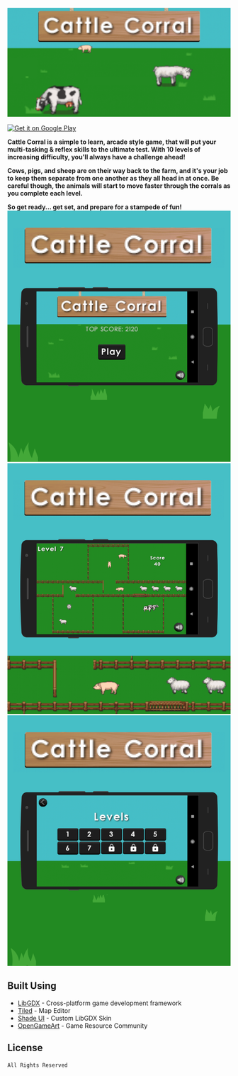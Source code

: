 ![](static/cattle_corral_feature.png)

<a href='https://play.google.com/store/apps/details?id=com.creativesource.cattlecorral&pcampaignid=MKT-Other-global-all-co-prtnr-py-PartBadge-Mar2515-1'><img alt='Get it on Google Play' src='https://play.google.com/intl/en_us/badges/images/generic/en_badge_web_generic.png' height='65'/></a>

**Cattle Corral is a simple to learn, arcade style game, that will put your multi-tasking & reflex skills to the ultimate test. With 10 levels of increasing difficulty, you'll always have a challenge ahead!**

**Cows, pigs, and sheep are on their way back to the farm, and it's your job to keep them separate from one another as they all head in at once. Be careful though, the animals will start to move faster through the corrals as you complete each level.** 

**So get ready... get set, and prepare for a stampede of fun!**
![](static/cattle_template_1.png)![](static/cattle_template_2.png)![](static/cattle_corral_template_3.png)

## Built Using

* [LibGDX](https://libgdx.badlogicgames.com/) - Cross-platform game development framework
* [Tiled](https://www.mapeditor.org/) - Map Editor
* [Shade UI](https://github.com/czyzby/gdx-skins/tree/master/shade) - Custom LibGDX Skin
* [OpenGameArt](https://opengameart.org/) - Game Resource Community

## License

```
All Rights Reserved
```
